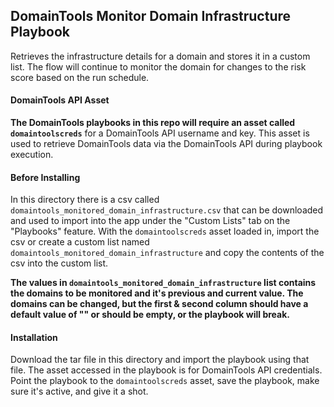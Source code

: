 ## DomainTools Monitor Domain Infrastructure Playbook

Retrieves the infrastructure details for a domain and stores it in a custom list. The flow will continue to monitor the domain for changes to the risk score based on the run schedule.

#### DomainTools API Asset

**The DomainTools playbooks in this repo will require an asset called `domaintoolscreds`** for a DomainTools API username and key. This asset is used to retrieve DomainTools data via the DomainTools API during playbook execution.
<br>

#### Before Installing
In this directory there is a csv called `domaintools_monitored_domain_infrastructure.csv` that can be downloaded and used to import into the app under the "Custom Lists" tab on the "Playbooks" feature. With the `domaintoolscreds` asset loaded in, import the csv or create a custom list named `domaintools_monitored_domain_infrastructure` and copy the contents of the csv into the custom list.

**The values in `domaintools_monitored_domain_infrastructure` list contains the domains to be monitored and it's previous and current value. The domains can be changed, but the first & second column should have a default value of "" or should be empty, or the playbook will break.**


#### Installation

Download the tar file in this directory and import the playbook using that file. The asset accessed in the playbook is for DomainTools API credentials. Point the playbook to the `domaintoolscreds` asset, save the playbook, make sure it's active, and give it a shot.